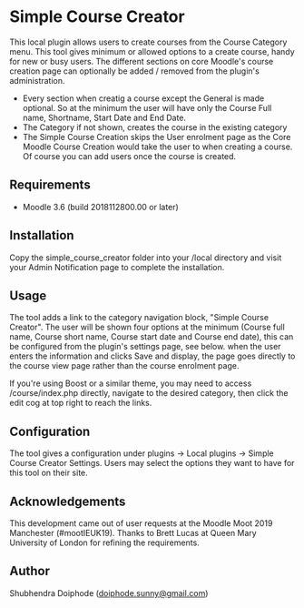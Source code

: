 Simple Course Creator
=======================

This local plugin allows users to create courses from the Course Category menu. This tool gives minimum or allowed options to a create course, handy for new or busy users. The different sections on core Moodle's course creation page can optionally be added / removed from the plugin's administration.

- Every section when creatig a course except the General is made optional. So at the minimum the user will have only the Course Full name, Shortname, Start Date and End Date.
- The Category if not shown, creates the course in the existing category
- The Simple Course Creation skips the User enrolment page as the Core Moodle Course Creation would take the user to when creating a course. Of course you can add users once the course is created.


Requirements
------------
- Moodle 3.6 (build 2018112800.00 or later)

Installation
------------
Copy the simple_course_creator folder into your /local directory and visit your Admin Notification page to complete the installation.

Usage
-----
The tool adds a link to the category navigation block, "Simple Course Creator". The user will be shown four options at the minimum (Course full name, Course short name, Course start date and Course end date), this can be configured from the plugin's settings page, see below. when the user enters the information and clicks Save and display, the page goes directly to the course view page rather than the course enrolment page.

If you're using Boost or a similar theme, you may need to access /course/index.php directly, navigate to the desired category, then click the edit cog at top right to reach the links.

Configuration
-------------
The tool gives a configuration under plugins -> Local plugins -> Simple Course Creator Settings. Users may select the options they want to have for this tool on their site.

Acknowledgements
----------------
This development came out of user requests at the Moodle Moot 2019 Manchester (#mootIEUK19). 
Thanks to Brett Lucas at Queen Mary University of London for refining the requirements.

Author
------
Shubhendra Doiphode (doiphode.sunny@gmail.com)
